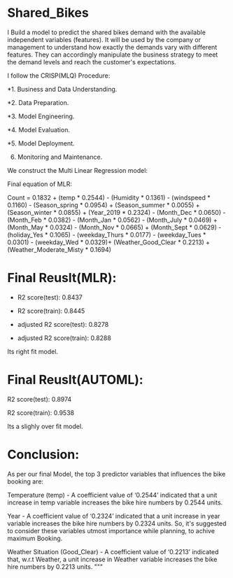 # Shared_Bikes
I Build a model to predict the shared bikes demand with the available independent variables (features).
It will be used by the company or management to understand how exactly the demands vary with different features.
They can accordingly manipulate the business strategy to meet the demand levels and reach the customer's expectations.

I follow the CRISP(MLQ) Procedure:

*1. Business and Data Understanding.

*2. Data Preparation.

*3. Model Engineering.

*4. Model Evaluation.

*5. Model Deployment.

6. Monitoring and Maintenance.

We construct the Multi Linear Regression model:

Final equation of MLR:

Count =  0.1832 + (temp * 0.2544) - (Humidity * 0.1361) - (windspeed * 0.1160) - (Season_spring * 0.0954) + (Season_summer * 0.0055) +  (Season_winter * 0.0855) + (Year_2019 * 0.2324) - (Month_Dec * 0.0650) - (Month_Feb * 0.0382) - (Month_Jan * 0.0562) - (Month_July * 0.0469) +
(Month_May * 0.0324) - (Month_Nov * 0.0665) + (Month_Sept * 0.0629) -
(holiday_Yes * 0.1065) - (weekday_Thurs * 0.0177) - (weekday_Tues * 0.0301) - (weekday_Wed * 0.0329)+ (Weather_Good_Clear * 0.2213) +
(Weather_Moderate_Misty * 0.1694)

# **Final Reuslt(MLR):**

* R2 score(test):  0.8437

* R2 score(train):  0.8445

* adjusted R2 score(test): 0.8278

* adjusted R2 score(train): 0.8288

Its right fit model.

# **Final Reuslt(AUTOML):**

R2 score(test): 0.8974

R2 score(train): 0.9538

Its  a slighly over fit model.

# **Conclusion:**

As per our final Model, the top 3 predictor variables that influences the bike booking are:

Temperature (temp) - A coefficient value of ‘0.2544’ indicated that a unit increase in temp variable increases the bike hire numbers by 0.2544 units.

Year - A coefficient value of ‘0.2324’ indicated that a unit increase in year variable increases the bike hire numbers by 0.2324 units.
So, it's suggested to consider these variables utmost importance while planning, to achive maximum Booking.

Weather Situation (Good_Clear) - A coefficient value of ‘0.2213’ indicated that, w.r.t Weather, a unit increase in Weather variable increases the bike hire numbers by 0.2213 units.
"""

